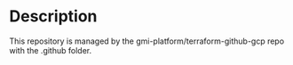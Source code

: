 # Description
This repository is managed by the gmi-platform/terraform-github-gcp repo with the .github folder.